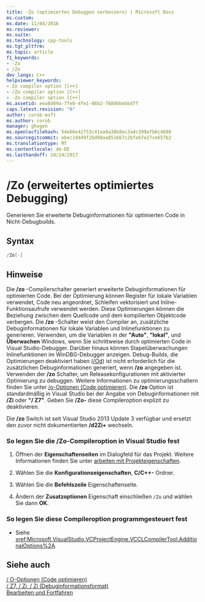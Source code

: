 ```yaml
---
title: -Zo (optimiertes Debuggen verbessern) | Microsoft Docs
ms.custom: 
ms.date: 11/04/2016
ms.reviewer: 
ms.suite: 
ms.technology: cpp-tools
ms.tgt_pltfrm: 
ms.topic: article
f1_keywords:
- -Zo
- /Zo
dev_langs: C++
helpviewer_keywords:
- Zo compiler option [C++]
- /Zo compiler option [C++]
- -Zo compiler option [C++]
ms.assetid: eea8d89a-7fe0-4fe1-86b2-7689bbebbd7f
caps.latest.revision: "6"
author: corob-msft
ms.author: corob
manager: ghogen
ms.openlocfilehash: 54e66e42753c41ea8a38b8ec3a4c399afb6c4688
ms.sourcegitcommit: ebec1d449f2bd98aa851667c2bfeb7e27ce657b2
ms.translationtype: MT
ms.contentlocale: de-DE
ms.lasthandoff: 10/24/2017
---
```

# <a name="zo-enhance-optimized-debugging"></a>/Zo (erweitertes optimiertes Debugging)
Generieren Sie erweiterte Debuginformationen für optimierten Code in Nicht-Debugbuilds.  
  
## <a name="syntax"></a>Syntax  
  
```cpp  
/Zo[-]  
```  
  
## <a name="remarks"></a>Hinweise  
 Die **/zo** -Compilerschalter generiert erweiterte Debuginformationen für optimierten Code. Bei der Optimierung können Register für lokale Variablen verwendet, Code neu angeordnet, Schleifen vektorisiert und Inline-Funktionsaufrufe verwendet werden. Diese Optimierungen können die Beziehung zwischen dem Quellcode und dem kompilierten Objektcode verbergen. Die **/zo** -Schalter weist den Compiler an, zusätzliche Debuginformationen für lokale Variablen und Inlinefunktionen zu generieren. Verwenden, um die Variablen in der **"Auto"**, **"lokal"**, und **Überwachen** Windows, wenn Sie schrittweise durch optimierten Code in Visual Studio-Debugger. Darüber hinaus können Stapelüberwachungen Inlinefunktionen im WinDBG-Debugger anzeigen. Debug-Builds, die Optimierungen deaktiviert haben ([/Od](../../build/reference/od-disable-debug.md)) ist nicht erforderlich für die zusätzlichen Debuginformationen generiert, wenn **/zo** angegeben ist. Verwenden der **/zo** Schalter, um Releasekonfigurationen mit aktivierter Optimierung zu debuggen. Weitere Informationen zu optimierungsschaltern finden Sie unter [/o-Optionen (Code optimieren)](../../build/reference/o-options-optimize-code.md). Die **/zo** Option ist standardmäßig in Visual Studio bei der Angabe von Debuginformationen mit **/Zi** oder **"/ Z7"**. Geben Sie **/Zo-** diese Compileroption explizit zu deaktivieren.  
  
 Die **/zo** Switch ist seit Visual Studio 2013 Update 3 verfügbar und ersetzt den zuvor nicht dokumentierten **/d2Zi+** wechseln.  
  
### <a name="to-set-the-zo-compiler-option-in-visual-studio"></a>So legen Sie die /Zo-Compileroption in Visual Studio fest  
  
1.  Öffnen der **Eigenschaftenseiten** im Dialogfeld für das Projekt. Weitere Informationen finden Sie unter [arbeiten mit Projekteigenschaften](../../ide/working-with-project-properties.md).  
  
2.  Wählen Sie die **Konfigurationseigenschaften**, **C/C++-** Ordner.  
  
3.  Wählen Sie die **Befehlszeile** Eigenschaftenseite.  
  
4.  Ändern der **Zusatzoptionen** Eigenschaft einschließen `/Zo` und wählen Sie dann **OK**.  
  
### <a name="to-set-this-compiler-option-programmatically"></a>So legen Sie diese Compileroption programmgesteuert fest  
  
-   Siehe <xref:Microsoft.VisualStudio.VCProjectEngine.VCCLCompilerTool.AdditionalOptions%2A>.  
  
## <a name="see-also"></a>Siehe auch  
 [/ O-Optionen (Code optimieren)](../../build/reference/o-options-optimize-code.md)   
 [/ Z7, / Zi, / Zi (Debuginformationsformat)](../../build/reference/z7-zi-zi-debug-information-format.md)   
 [Bearbeiten und Fortfahren](/visualstudio/debugger/edit-and-continue)
